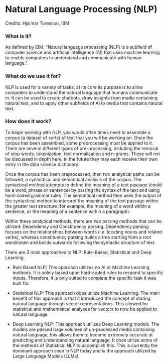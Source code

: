# Natural Language Processing (NLP)

Credits: Hjalmar Turesson, IBM

### What is it?

As defined by IBM, "Natural language processing (NLP) is a subfield of computer science and artificial intelligence (AI) that uses machine learning to enable computers to understand and communicate with human language.".

### What do we use it for?

NLP is used for a variety of tasks, at its core its purpose is to allow computers to understand the natural language that humans communicate in. It can be used to create chatbots, draw insights from media containing natural text, and to apply other subfields of AI to media that contains natural text.

### How does it work?

To begin working with NLP, you would often times need to assemble a corpus (a dataset of sorts) of text that you will be working on. Once the corpus has been assembled, some preprocessing must be applied to it. There are several different types of pre-processing, including the removal of stop words, tokenization, text normalization and n-grams. These will not be discussed in depth here, in the future they may each receive their own entry in the data science dictionary.

Once the corpus has been preprocessed, then two analytical paths can be followed, a syntactical and semantical analysis of the corpus. The syntactical method attempts to define the meaning of a text passage (could be a word, phrase or sentence) by parsing the syntax of the text and using hard-coded grammar rules. The semantical method then uses the output of the syntactical method to interpret the meaning of the text passage within the greater text structure (for example, the meaning of a word within a sentence, or the meaning of a sentence within a paragraph).

Within these analytical methods, there are two parsing methods that can be utilized: Dependency and Constituency parsing. Dependency parsing focuses on the relationships between words (i.e. locating nouns and related verbs), whereas constituency parsing builds a tree starting from a root word/token and builds outwards following the syntactic structure of text.

There are 3 main approaches to NLP: Rule-Based, Statistical and Deep Learning.

* Rule Based NLP: This approach utilizes no AI or Machine Learning methods. It is solely based upon hard-coded rules to respond to specific inputs. Therefore, it is only suited to complete the specific task it was built for.

* Statistical NLP: This approach does utilize Machine Learning. The main benefit of this approach is that it introduced the concept of storing natural language through vector representations. This allowed for statistical and mathematical analyses for vectors to now be applied to natural language.

* Deep Learning NLP: This approach utilizes Deep Learning models. The models are passed large volumes of un-processed media containing natural language, this allows them to become extremely accurate at predicting and understanding natural language. It does utilize some of the methods of Statistical NLP to accomplish this. This is currently the dominant approach seen in NLP today and is the approach utilized by Large Language Models (LLMs).